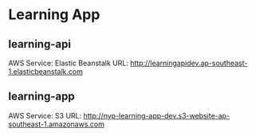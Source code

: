 # Learning App

## learning-api
AWS Service: Elastic Beanstalk
URL: http://learningapidev.ap-southeast-1.elasticbeanstalk.com

## learning-app
AWS Service: S3
URL: http://nyp-learning-app-dev.s3-website-ap-southeast-1.amazonaws.com
